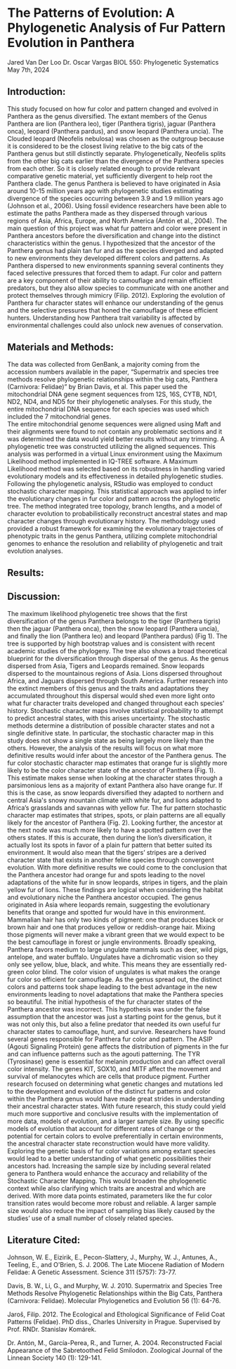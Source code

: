 # The Patterns of Evolution: A Phylogenetic Analysis of Fur Pattern Evolution in Panthera

Jared Van Der Loo
Dr. Oscar Vargas
BIOL 550: Phylogenetic Systematics
May 7th, 2024

## Introduction: 
This study focused on how fur color and pattern changed and evolved in Panthera as the genus diversified. The extant members of the Genus Panthera are lion (Panthera leo), tiger (Panthera tigris), jaguar (Panthera onca), leopard (Panthera pardus), and snow leopard (Panthera uncia). The Clouded leopard (Neofelis nebulosa) was chosen as the outgroup because it is considered to be the closest living relative to the big cats of the Panthera genus but still distinctly separate. Phylogenetically, Neofelis splits from the other big cats earlier than the divergence of the Panthera species from each other. So it is closely related enough to provide relevant comparative genetic material, yet sufficiently divergent to help root the Panthera clade. 
The genus Panthera is believed to have originated in Asia around 10-15 million years ago with phylogenetic studies estimating divergence of the species occurring between 3.9 and 1.9 million years ago (Johnson et al., 2006). Using fossil evidence researchers have been able to estimate the paths Panthera made as they dispersed through various regions of Asia, Africa, Europe, and North America (Antón et al., 2004).
The main question of this project was what fur pattern and color were present in Panthera ancestors before the diversification and change into the distinct characteristics within the genus. 
I hypothesized that the ancestor of the Panthera genus had plain tan fur and as the species diverged and adapted to new environments they developed different colors and patterns. As Panthera dispersed to new environments spanning several continents they faced selective pressures that forced them to adapt. Fur color and pattern are a key component of their ability to camouflage and remain efficient predators, but they also allow species to communicate with one another and protect themselves through mimicry (Filip. 2012). 
Exploring the evolution of Panthera fur character states will enhance our understanding of the genus and the selective pressures that honed the camouflage of these efficient hunters. Understanding how Panthera trait variability is affected by environmental challenges could also unlock new avenues of conservation. 

## Materials and Methods: 
The data was collected from GenBank, a majority coming from the accession numbers available in the paper, “Supermatrix and species tree methods resolve phylogenetic relationships within the big cats, Panthera (Carnivora: Felidae)” by Brian Davis, et al. This paper used the mitochondrial DNA gene segment sequences from 12S, 16S, CYTB, ND1, ND2, ND4, and ND5 for their phylogenetic analyses. For this study, the entire mitochondrial DNA sequence for each species was used which included the 7 mitochondrial genes.  
The entire mitochondrial genome sequences were aligned using Maft and their alignments were found to not contain any problematic sections and it was determined the data would yield better results without any trimming. 
A phylogenetic tree was constructed utilizing the aligned sequences. This analysis was performed in a virtual Linux environment using the Maximum Likelihood method implemented in IQ-TREE software. A Maximum Likelihood method was selected based on its robustness in handling varied evolutionary models and its effectiveness in detailed phylogenetic studies. 
Following the phylogenetic analysis, RStudio was employed to conduct stochastic character mapping. This statistical approach was applied to infer the evolutionary changes in fur color and pattern across the phylogenetic tree. The method integrated tree topology, branch lengths, and a model of character evolution to probabilistically reconstruct ancestral states and map character changes through evolutionary history. 
The methodology used provided a robust framework for examining the evolutionary trajectories of phenotypic traits in the genus Panthera, utilizing complete mitochondrial genomes to enhance the resolution and reliability of phylogenetic and trait evolution analyses.

## Results: 







## Discussion: 
The maximum likelihood phylogenetic tree shows that the first diversification of the genus Panthera belongs to the tiger (Panthera tigris) then the jaguar (Panthera onca), then the snow leopard (Panthera uncia), and finally the lion (Panthera leo) and leopard (Panthera pardus) (Fig 1). The tree is supported by high bootstrap values and is consistent with recent academic studies of the phylogeny. The tree also shows a broad theoretical blueprint for the diversification through dispersal of the genus. As the genus dispersed from Asia, Tigers and Leopards remained. Snow leopards dispersed to the mountainous regions of Asia. Lions dispersed throughout Africa, and Jaguars dispersed through South America. Further research into the extinct members of this genus and the traits and adaptations they accumulated throughout this dispersal would shed even more light onto what fur character traits developed and changed throughout each species' history. 
Stochastic character maps involve statistical probability to attempt to predict ancestral states, with this arises uncertainty. The stochastic methods determine a distribution of possible character states and not a single definitive state. In particular, the stochastic character map in this study does not show a single state as being largely more likely than the others. However, the analysis of the results will focus on what more definitive results would infer about the ancestor of the Panthera genus. 
The fur color stochastic character map estimates that orange fur is slightly more likely to be the color character state of the ancestor of Panthera (Fig. 1). This estimate makes sense when looking at the character states through a parsimonious lens as a majority of extant Panthera also have orange fur. If this is the case, as snow leopards diversified they adapted to northern and central Asia's snowy mountain climate with white fur, and lions adapted to Africa’s grasslands and savannas with yellow fur. 
The fur pattern stochastic character map estimates that stripes, spots, or plain patterns are all equally likely for the ancestor of Panthera (Fig. 2). Looking further, the ancestor at the next node was much more likely to have a spotted pattern over the others states. If this is accurate, then during the lion’s diversification, it actually lost its spots in favor of a plain fur pattern that better suited its environment. It would also mean that the tigers’ stripes are a derived character state that exists in another feline species through convergent evolution. 
With more definitive results we could come to the conclusion that the Panthera ancestor had orange fur and spots leading to the novel adaptations of the white fur in snow leopards, stripes in tigers, and the plain yellow fur of lions. These findings are logical when considering the habitat and evolutionary niche the Panthera ancestor occupied. The genus originated in Asia where leopards remain, suggesting the evolutionary benefits that orange and spotted fur would have in this environment. 
Mammalian hair has only two kinds of pigment: one that produces black or brown hair and one that produces yellow or reddish-orange hair. Mixing those pigments will never make a vibrant green that we would expect to be the best camouflage in forest or jungle environments. Broadly speaking, Panthera favors medium to large ungulate mammals such as deer, wild pigs, antelope, and water buffalo. Ungulates have a dichromatic vision so they only see yellow, blue, black, and white. This means they are essentially red-green color blind. The color vision of ungulates is what makes the orange fur color so efficient for camouflage. 
As the genus spread out, the distinct colors and patterns took shape leading to the best advantage in the new environments leading to novel adaptations that make the Panthera species so beautiful. The initial hypothesis of the fur character states of the Panthera ancestor was incorrect. This hypothesis was under the false assumption that the ancestor was just a starting point for the genus, but it was not only this, but also a feline predator that needed its own useful fur character states to camouflage, hunt, and survive. 
Researchers have found several genes responsible for Panthera fur color and pattern. The ASIP (Agouti Signaling Protein) gene affects the distribution of pigments in the fur and can influence patterns such as the agouti patterning. The TYR (Tyrosinase) gene is essential for melanin production and can affect overall color intensity. The genes KIT, SOX10, and MITF affect the movement and survival of melanocytes which are cells that produce pigment. Further research focused on determining what genetic changes and mutations led to the development and evolution of the distinct fur patterns and color within the Panthera genus would have made great strides in understanding their ancestral character states.
With future research, this study could yield much more supportive and conclusive results with the implementation of more data, models of evolution, and a larger sample size. By using specific models of evolution that account for different rates of change or the potential for certain colors to evolve preferentially in certain environments, the ancestral character state reconstruction would have more validity. Exploring the genetic basis of fur color variations among extant species would lead to a better understanding of what genetic possibilities their ancestors had. Increasing the sample size by including several related genera to Panthera would enhance the accuracy and reliability of the Stochastic Character Mapping. This would broaden the phylogenetic context while also clarifying which traits are ancestral and which are derived. With more data points estimated, parameters like the fur color transition rates would become more robust and reliable. A larger sample size would also reduce the impact of sampling bias likely caused by the studies’ use of a small number of closely related species. 





## Literature Cited: 

Johnson, W. E., Eizirik, E., Pecon-Slattery, J., Murphy, W. J., Antunes, A., Teeling, E., and O'Brien, S. J. 2006. The Late Miocene Radiation of Modern Felidae: A Genetic Assessment. Science 311 (5757): 73-77. 

Davis, B. W., Li, G., and Murphy, W. J. 2010. Supermatrix and Species Tree Methods Resolve Phylogenetic Relationships within the Big Cats, Panthera (Carnivora: Felidae). Molecular Phylogenetics and Evolution 56 (1): 64-76. 

Jaroš, Filip. 2012. The Ecological and Ethological Significance of Felid Coat Patterns (Felidae). PhD diss., Charles University in Prague. Supervised by Prof. RNDr. Stanislav Komárek. 

Dr. Antón, M., García-Perea, R., and Turner, A. 2004. Reconstructed Facial Appearance of the Sabretoothed Felid Smilodon. Zoological Journal of the Linnean Society 140 (1): 129-141.










